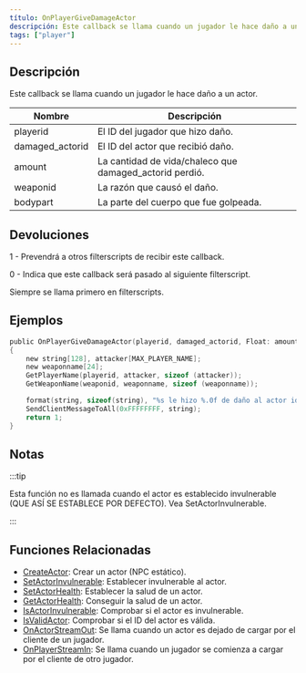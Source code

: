```yaml
---
título: OnPlayerGiveDamageActor
descripción: Este callback se llama cuando un jugador le hace daño a un actor.
tags: ["player"]
---
```


<VersionWarnES name='callback' version='SA-MP 0.3.7' />

## Descripción

Este callback se llama cuando un jugador le hace daño a un actor.

| Nombre          | Descripción                                             |
| --------------- | ------------------------------------------------------- |
| playerid        | El ID del jugador que hizo daño.                        |
| damaged_actorid | El ID del actor que recibió daño.                       |
| amount          | La cantidad de vida/chaleco que damaged_actorid perdió. |
| weaponid        | La razón que causó el daño.                             |
| bodypart        | La parte del cuerpo que fue golpeada.                   |

## Devoluciones

1 - Prevendrá a otros filterscripts de recibir este callback.

0 - Indica que este callback será pasado al siguiente filterscript.

Siempre se llama primero en filterscripts.

## Ejemplos

```c
public OnPlayerGiveDamageActor(playerid, damaged_actorid, Float: amount, weaponid, bodypart)
{
    new string[128], attacker[MAX_PLAYER_NAME];
    new weaponname[24];
    GetPlayerName(playerid, attacker, sizeof (attacker));
    GetWeaponName(weaponid, weaponname, sizeof (weaponname));

    format(string, sizeof(string), "%s le hizo %.0f de daño al actor id %d, arma: %s", attacker, amount, damaged_actorid, weaponname);
    SendClientMessageToAll(0xFFFFFFFF, string);
    return 1;
}
```

## Notas

:::tip

Esta función no es llamada cuando el actor es establecido invulnerable (QUE ASÍ SE ESTABLECE POR DEFECTO). Vea SetActorInvulnerable.

:::

## Funciones Relacionadas

- [CreateActor](../functions/CreateActor): Crear un actor (NPC estático).
- [SetActorInvulnerable](../functions/SetActorInvulnerable): Establecer invulnerable al actor.
- [SetActorHealth](../functions/SetActorHealth): Establecer la salud de un actor.
- [GetActorHealth](../functions/GetActorHealth): Conseguir la salud de un actor.
- [IsActorInvulnerable](../functions/IsActorInvulnerable): Comprobar si el actor es invulnerable.
- [IsValidActor](../functions/IsValidActor): Comprobar si el ID del actor es válida.
- [OnActorStreamOut](OnActorStreamOut): Se llama cuando un actor es dejado de cargar por el cliente de un jugador.
- [OnPlayerStreamIn](OnPlayerStreamIn): Se llama cuando un jugador se comienza a cargar por el cliente de otro jugador. 
